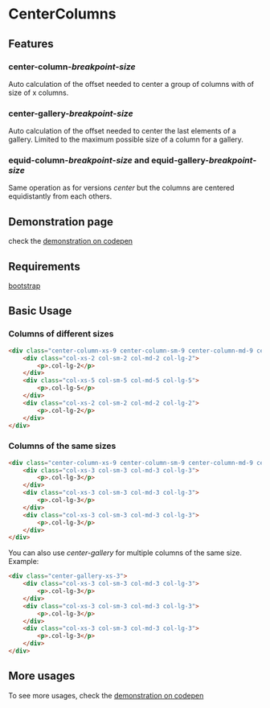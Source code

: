 # CenterColumns
## Features
### center-column-*breakpoint*-*size*
Auto calculation of the offset needed to center a group of columns with of size of x columns.

### center-gallery-*breakpoint*-*size*
Auto calculation of the offset needed to center the last elements of a gallery.
Limited to the maximum possible size of a column for a gallery.

### equid-column-*breakpoint*-*size* and equid-gallery-*breakpoint*-*size*
Same operation as for versions *center* but the columns are centered equidistantly from each others.

## Demonstration page
check the [demonstration on codepen](http://codepen.io/disalvo_webdev/pen/XJOBdK/)

## Requirements
[bootstrap](http://getbootstrap.com/)

## Basic Usage
### Columns of different sizes

```html
<div class="center-column-xs-9 center-column-sm-9 center-column-md-9 center-column-lg-9">
    <div class="col-xs-2 col-sm-2 col-md-2 col-lg-2">
        <p>.col-lg-2</p>
    </div>
    <div class="col-xs-5 col-sm-5 col-md-5 col-lg-5">
        <p>.col-lg-5</p>
    </div>
    <div class="col-xs-2 col-sm-2 col-md-2 col-lg-2">
        <p>.col-lg-2</p>
    </div>
</div>
```

### Columns of the same sizes

```html
<div class="center-column-xs-9 center-column-sm-9 center-column-md-9 center-column-lg-9">
    <div class="col-xs-3 col-sm-3 col-md-3 col-lg-3">
        <p>.col-lg-3</p>
    </div>
    <div class="col-xs-3 col-sm-3 col-md-3 col-lg-3">
        <p>.col-lg-3</p>
    </div>
    <div class="col-xs-3 col-sm-3 col-md-3 col-lg-3">
        <p>.col-lg-3</p>
    </div>
</div>
```

You can also use *center-gallery* for multiple columns of the same size.
Example:

```html
<div class="center-gallery-xs-3">
    <div class="col-xs-3 col-sm-3 col-md-3 col-lg-3">
        <p>.col-lg-3</p>
    </div>
    <div class="col-xs-3 col-sm-3 col-md-3 col-lg-3">
        <p>.col-lg-3</p>
    </div>
    <div class="col-xs-3 col-sm-3 col-md-3 col-lg-3">
        <p>.col-lg-3</p>
    </div>
</div>
```

## More usages
To see more usages, check the [demonstration on codepen](http://codepen.io/disalvo_webdev/pen/XJOBdK/)